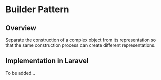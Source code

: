 # Builder Pattern

## Overview

Separate the construction of a complex object from its representation so that the same construction process can create different representations.

## Implementation in Laravel

To be added...